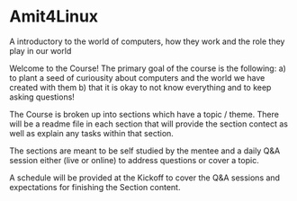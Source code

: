 # Amit4Linux
A introductory to the world of computers, how they work and the role they play in our world

Welcome to the Course! The primary goal of the course is the following:
a) to plant a seed of curiousity about computers and the world we have created with them
b) that it is okay to not know everything and to keep asking questions!

The Course is broken up into sections which have a topic / theme. There will be a readme file in each section that will provide the section contect as well as explain any tasks within that section.

The sections are meant to be self studied by the mentee and a daily Q&A session either (live or online) to address questions or cover a topic.

A schedule will be provided at the Kickoff to cover the Q&A sessions and expectations for finishing the Section content.